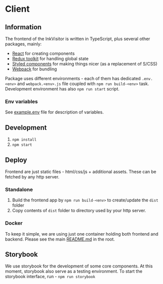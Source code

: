# Client

## Information

The frontend of the InkVisitor is written in TypeScript, plus several other packages, mainly:

- [React](https://reactjs.org) for creating components
- [Redux toolkit](https://redux-toolkit.js.org) for handling global state
- [Styled components](https://styled-components.com) for making things nicer (as a replacement of S/CSS)
- [Webpack](https://webpack.js.org) for bundling

Package uses different environments - each of them has dedicated `.env.<env>` and `webpack.<env>.js` file coupled with `npm run build-<env>` task.
Development environment has also `npm run start` script.

### Env variables

See [example.env](./env/example.env) file for description of variables.

## Development

1. `npm install`
2. `npm start`

## Deploy

Frontend are just static files - html/css/js + additional assets. These can be fetched by any http server.

### Standalone

1. Build the frontend app by `npm run build-<env>` to create/update the `dist` folder
2. Copy contents of `dist` folder to directory used by your http server.

### Docker

To keep it simple, we are using just one container holding both frontend and backend. Please see the main [README.md](../../README.md) in the root.

## Storybook

We use storybook for the development of some core components. At this moment, storybook also serve as a testing environment. To start the storybook interface, run - `npm run storybook`
